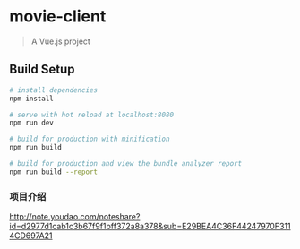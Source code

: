 # movie-client

> A Vue.js project

## Build Setup

``` bash
# install dependencies
npm install

# serve with hot reload at localhost:8080
npm run dev

# build for production with minification
npm run build

# build for production and view the bundle analyzer report
npm run build --report
```

### 项目介绍
http://note.youdao.com/noteshare?id=d2977d1cab1c3b67f9f1bff372a8a378&sub=E29BEA4C36F44247970F3114CD697A21

